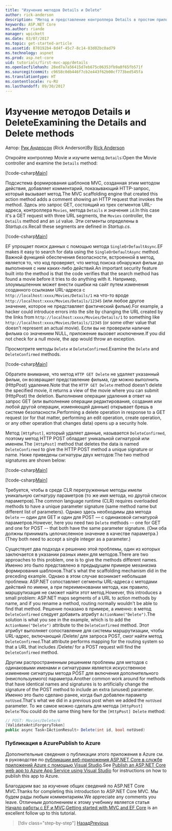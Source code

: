 ```yaml
---
title: "Изучение методов Details и Delete"
author: rick-anderson
description: "Метод и представление контроллера Details в простом приложении ASP.NET Core MVC."
keywords: ASP.NET Core
ms.author: riande
manager: wpickett
ms.date: 03/07/2017
ms.topic: get-started-article
ms.assetid: 870192b4-8d4f-45c7-8c14-83d02bc0ad79
ms.technology: aspnet
ms.prod: asp.net-core
uid: tutorials/first-mvc-app/details
ms.openlocfilehash: 28ed7a7a56415d7eb675c06353fb9a8f65fb571f
ms.sourcegitcommit: c9658c0db446f7cb2e443f62b00cf773bed545fa
ms.translationtype: HT
ms.contentlocale: ru-RU
ms.lasthandoff: 09/30/2017
---
```

# <a name="examining-the-details-and-delete-methods"></a><span data-ttu-id="d722c-104">Изучение методов Details и Delete</span><span class="sxs-lookup"><span data-stu-id="d722c-104">Examining the Details and Delete methods</span></span>

<span data-ttu-id="d722c-105">Автор: [Рик Андерсон](https://twitter.com/RickAndMSFT) (Rick Anderson)</span><span class="sxs-lookup"><span data-stu-id="d722c-105">By [Rick Anderson](https://twitter.com/RickAndMSFT)</span></span>

<span data-ttu-id="d722c-106">Откройте контроллер Movie и изучите метод `Details`:</span><span class="sxs-lookup"><span data-stu-id="d722c-106">Open the Movie controller and examine the `Details` method:</span></span>

[!code-csharp[Main](start-mvc/sample/MvcMovie/Controllers/MoviesController.cs?name=snippet_details)]

<span data-ttu-id="d722c-107">Подсистема формирования шаблонов MVC, созданная этим методом действия, добавляет комментарий, показывающий HTTP-запрос, который вызывает метод.</span><span class="sxs-lookup"><span data-stu-id="d722c-107">The MVC scaffolding engine that created this action method adds a comment showing an HTTP request that invokes the method.</span></span> <span data-ttu-id="d722c-108">Здесь это запрос GET, состоящий из трех сегментов URL-адреса, контроллера `Movies`, метода `Details` и значения `id`.</span><span class="sxs-lookup"><span data-stu-id="d722c-108">In this case it's a GET request with three URL segments, the `Movies` controller, the `Details` method and an `id` value.</span></span> <span data-ttu-id="d722c-109">Эти сегменты определены в *Startup.cs*.</span><span class="sxs-lookup"><span data-stu-id="d722c-109">Recall these segments are defined in *Startup.cs*.</span></span>

[!code-csharp[Main](start-mvc/sample/MvcMovie/Startup.cs?highlight=5&name=snippet_1)]

<span data-ttu-id="d722c-110">EF упрощает поиск данных с помощью метода `SingleOrDefaultAsync`.</span><span class="sxs-lookup"><span data-stu-id="d722c-110">EF makes it easy to search for data using the `SingleOrDefaultAsync` method.</span></span> <span data-ttu-id="d722c-111">Важной функцией обеспечения безопасности, встроенной в метод, является то, что код проверяет, что метод поиска обнаружил фильм до выполнения с ним каких-либо действий.</span><span class="sxs-lookup"><span data-stu-id="d722c-111">An important security feature built into the method is that the code verifies that the search method has found a movie before it tries to do anything with it.</span></span> <span data-ttu-id="d722c-112">Например, злоумышленник может внести ошибки на сайт путем изменения созданного ссылками URL-адреса с `http://localhost:xxxx/Movies/Details/1` на что-то вроде `http://localhost:xxxx/Movies/Details/12345` (или любое другое значение, которое не представляет фактический фильм).</span><span class="sxs-lookup"><span data-stu-id="d722c-112">For example, a hacker could introduce errors into the site by changing the URL created by the links from `http://localhost:xxxx/Movies/Details/1` to something like  `http://localhost:xxxx/Movies/Details/12345` (or some other value that doesn't represent an actual movie).</span></span> <span data-ttu-id="d722c-113">Если вы не проверили наличие фильма со значением NULL, приложение вызовет исключение.</span><span class="sxs-lookup"><span data-stu-id="d722c-113">If you did not check for a null movie, the app would throw an exception.</span></span>

<span data-ttu-id="d722c-114">Просмотрите методы `Delete` и `DeleteConfirmed`.</span><span class="sxs-lookup"><span data-stu-id="d722c-114">Examine the `Delete` and `DeleteConfirmed` methods.</span></span>

[!code-csharp[Main](start-mvc/sample/MvcMovie/Controllers/MoviesController.cs?name=snippet_delete)]

<span data-ttu-id="d722c-115">Обратите внимание, что метод `HTTP GET Delete` не удаляет указанный фильм, он возвращает представление фильма, где можно выполнить (HttpPost) удаление.</span><span class="sxs-lookup"><span data-stu-id="d722c-115">Note that the `HTTP GET Delete` method doesn't delete the specified movie, it returns a view of the movie where you can submit (HttpPost) the deletion.</span></span> <span data-ttu-id="d722c-116">Выполнение операции удаления в ответ на запрос GET (или выполнение операции редактирования, создания или любой другой операции, изменяющей данные) открывает брешь в системе безопасности.</span><span class="sxs-lookup"><span data-stu-id="d722c-116">Performing a delete operation in response to a GET request (or for that matter, performing an edit operation, create operation, or any other operation that changes data) opens up a security hole.</span></span>

<span data-ttu-id="d722c-117">Метод `[HttpPost]`, который удаляет данные, называется `DeleteConfirmed`, поэтому метод HTTP POST обладает уникальной сигнатурой или именем.</span><span class="sxs-lookup"><span data-stu-id="d722c-117">The `[HttpPost]` method that deletes the data is named `DeleteConfirmed` to give the HTTP POST method a unique signature or name.</span></span> <span data-ttu-id="d722c-118">Ниже приведены сигнатуры двух методов:</span><span class="sxs-lookup"><span data-stu-id="d722c-118">The two method signatures are shown below:</span></span>

[!code-csharp[Main](start-mvc/sample/MvcMovie/Controllers/MoviesController.cs?name=snippet_delete2)]

[!code-csharp[Main](start-mvc/sample/MvcMovie/Controllers/MoviesController.cs?name=snippet_delete3)]


<span data-ttu-id="d722c-119">Требуется, чтобы в среде CLR перегруженные методы имели уникальную сигнатуру параметров (то же имя метода, но другой список параметров).</span><span class="sxs-lookup"><span data-stu-id="d722c-119">The common language runtime (CLR) requires overloaded methods to have a unique parameter signature (same method name but different list of parameters).</span></span> <span data-ttu-id="d722c-120">Однако здесь необходимы два метода `Delete` — один для GET и один для POST — с одинаковой сигнатурой параметров.</span><span class="sxs-lookup"><span data-stu-id="d722c-120">However, here you need two `Delete` methods -- one for GET and one for POST -- that both have the same parameter signature.</span></span> <span data-ttu-id="d722c-121">(Они оба должны принимать целочисленное значение в качестве параметра.)</span><span class="sxs-lookup"><span data-stu-id="d722c-121">(They both need to accept a single integer as a parameter.)</span></span>

<span data-ttu-id="d722c-122">Существует два подхода к решению этой проблемы, один из которых заключается в указании разных имен для методов.</span><span class="sxs-lookup"><span data-stu-id="d722c-122">There are two approaches to this problem, one is to give the methods different names.</span></span> <span data-ttu-id="d722c-123">Именно это было представлено в предыдущем примере механизма формирования шаблонов.</span><span class="sxs-lookup"><span data-stu-id="d722c-123">That's what the scaffolding mechanism did in the preceding example.</span></span> <span data-ttu-id="d722c-124">Однако в этом случае возникает небольшая проблема: ASP.NET сопоставляет сегменты URL-адреса с методами действий по имени, а при переименовании метода, как правило, маршрутизация не сможет найти этот метод.</span><span class="sxs-lookup"><span data-stu-id="d722c-124">However, this introduces a small problem: ASP.NET maps segments of a URL to action methods by name, and if you rename a method, routing normally wouldn't be able to find that method.</span></span> <span data-ttu-id="d722c-125">Решение показано в примере, а именно: в метод `DeleteConfirmed` следует добавить атрибут `ActionName("Delete")`.</span><span class="sxs-lookup"><span data-stu-id="d722c-125">The solution is what you see in the example, which is to add the `ActionName("Delete")` attribute to the `DeleteConfirmed` method.</span></span> <span data-ttu-id="d722c-126">Этот атрибут выполняет сопоставление для системы маршрутизации, чтобы URL-адрес, включающий /Delete/ для запроса POST, смог найти метод `DeleteConfirmed`.</span><span class="sxs-lookup"><span data-stu-id="d722c-126">That attribute performs mapping for the routing system so that a URL that includes /Delete/ for a POST request will find the `DeleteConfirmed` method.</span></span>

<span data-ttu-id="d722c-127">Другим распространенным решением проблемы для методов с одинаковыми именами и сигнатурами является искусственное изменение сигнатуры метода POST для включения дополнительного (неиспользуемого) параметра.</span><span class="sxs-lookup"><span data-stu-id="d722c-127">Another common work around for methods that have identical names and signatures is to artificially change the signature of the POST method to include an extra (unused) parameter.</span></span> <span data-ttu-id="d722c-128">Именно это было сделано ранее, когда был добавлен параметр `notUsed`.</span><span class="sxs-lookup"><span data-stu-id="d722c-128">That's what we did in a previous post when we added the `notUsed` parameter.</span></span> <span data-ttu-id="d722c-129">То же самое можно сделать для метода `[HttpPost] Delete`:</span><span class="sxs-lookup"><span data-stu-id="d722c-129">You could do the same thing here for the `[HttpPost] Delete` method:</span></span>

```csharp
// POST: Movies/Delete/6
[ValidateAntiForgeryToken]
public async Task<IActionResult> Delete(int id, bool notUsed)
```

### <a name="publish-to-azure"></a><span data-ttu-id="d722c-130">Публикация в Azure</span><span class="sxs-lookup"><span data-stu-id="d722c-130">Publish to Azure</span></span>

<span data-ttu-id="d722c-131">Дополнительные сведения о публикации этого приложения в Azure см. в руководстве по [публикации веб-приложения ASP.NET Core в службе приложений Azure с помощью Visual Studio](xref:tutorials/publish-to-azure-webapp-using-vs).</span><span class="sxs-lookup"><span data-stu-id="d722c-131">See [Publish an ASP.NET Core web app to Azure App Service using Visual Studio](xref:tutorials/publish-to-azure-webapp-using-vs) for instructions on how to publish this app to Azure.</span></span>

<span data-ttu-id="d722c-132">Благодарим вас за изучение общих сведений по ASP.NET Core MVC.</span><span class="sxs-lookup"><span data-stu-id="d722c-132">Thanks for completing this introduction to ASP.NET Core MVC.</span></span> <span data-ttu-id="d722c-133">Мы будем рады любым комментариям.</span><span class="sxs-lookup"><span data-stu-id="d722c-133">We appreciate any comments you leave.</span></span> <span data-ttu-id="d722c-134">Отличным дополнением к этому учебнику является статья [Начало работы с EF и MVC](xref:data/ef-mvc/intro).</span><span class="sxs-lookup"><span data-stu-id="d722c-134">[Getting started with MVC and EF Core](xref:data/ef-mvc/intro) is an excellent follow up to this tutorial.</span></span>

>[!div class="step-by-step"]
[<span data-ttu-id="d722c-135">Назад</span><span class="sxs-lookup"><span data-stu-id="d722c-135">Previous</span></span>](validation.md)
